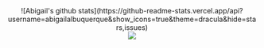 <div align="center">
![Abigail's github stats](https://github-readme-stats.vercel.app/api?username=abigailalbuquerque&show_icons=true&theme=dracula&hide=stars,issues)
</div>


<div align="center">
 <img align="center" src="https://github-readme-stats.vercel.app/api/top-langs/?username=abigailalbuquerque&hide=vue,html,css&title_color=ffffff&text_color=c9cacc&icon_color=2bbc8a&bg_color=1d1f21&langs_count=5" />
</div>

<!--
**abigailalbuquerque/abigailalbuquerque** is a ✨ _special_ ✨ repository because its `README.md` (this file) appears on your GitHub profile.

Here are some ideas to get you started:

- 🔭 I’m currently working on ...
- 🌱 I’m currently learning ...
- 👯 I’m looking to collaborate on ...
- 🤔 I’m looking for help with ...
- 💬 Ask me about ...
- 📫 How to reach me: ...
- 😄 Pronouns: ...
- ⚡ Fun fact: ...
-->
